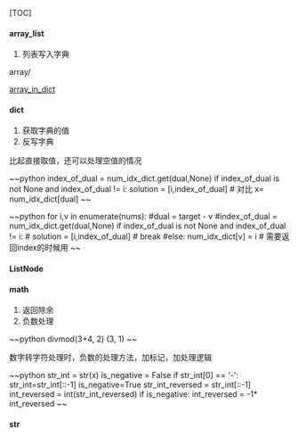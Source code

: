 [TOC]



#### array_list

1. 列表写入字典

  

array/

[array_in_dict](part/array/array_in_dict)



#### dict

1. 获取字典的值
2. 反写字典



比起直接取值，还可以处理空值的情况

~~python
            index_of_dual = num_idx_dict.get(dual,None)
            if index_of_dual is not None and index_of_dual != i:
                solution = [i,index_of_dual]
             # 对比 x=   num_idx_dict[dual]
~~



~~python
        for i,v in enumerate(nums):
            #dual = target - v
            #index_of_dual = num_idx_dict.get(dual,None)
            if index_of_dual is not None and index_of_dual != i:
            #   solution = [i,index_of_dual]
            #    break
            #else:
                num_idx_dict[v] = i   # 需要返回index的时候用
~~





#### ListNode





#### math

1. 返回除余
2. 负数处理



~~python
divmod(3+4, 2)
(3, 1)
~~



数字转字符处理时，负数的处理方法，加标记，加处理逻辑

~~python
        str_int = str(x)
        is_negative = False
        if str_int[0] == '-':
            str_int=str_int[::-1]
            is_negative=True
        str_int_reversed = str_int[::-1]
        int_reversed = int(str_int_reversed)
        if is_negative:
            int_reversed = -1* int_reversed
~~





#### str




